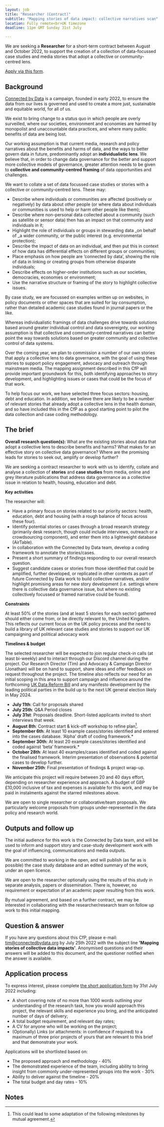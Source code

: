 ```yaml
---
layout: job
title: "Researcher (Contract)"
subtitle: "Mapping stories of data impact: collective narratives scan"
location: Fully remote<br>UK timezone
deadline: 11pm GMT Sunday 31st July

---
```

We are seeking a **Researcher** for a short-term contract between August and October 2022, to support the creation of a collection of data-focussed case studies and media stories that adopt a collective or community-centred lens.

[Apply via this form](https://airtable.com/shrqbLSE08zFzlBHe).

## Background

[Connected by Data](https://connectedbydata.org/) is a campaign, founded in early 2022, to ensure the data from our lives is governed and used to create a more just, sustainable and equitable world, for all of us. 

We exist to bring change to a status quo in which people are overly surveilled, where our societies, environment and economies are harmed by monopolist and unaccountable data practices, and where many public benefits of data are being lost. 

Our working assumption is that current media, research and policy narratives about the benefits and harms of data, and the ways to better govern data in future, predominantly adopt an **individualistic lens**. We believe that, in order to change data governance for the better and support more collective models of governance, greater attention needs to be given to **collective and community-centred framing** of data opportunities and challenges. 

We want to collate a set of data focussed case studies or stories with a collective or community-centred lens. These may:

* Describe where individuals or communities are affected (positively or negatively) by data about _other_ people (or where data about individuals or communities is used to help or harm other people like them);
* Describe where non-personal data collected about a community (such as satellite or sensor data) then has an impact on that community and individuals in it;
* Highlight the role of individuals or groups in stewarding data _on behalf of _a wider community, or the public interest (e.g. environmental protection);
* Describe the impact of data on an individual, and then put this in context of how data has differential effects on different groups or communities;
* Place emphasis on how people are ‘connected by data’, showing the role of data in linking or creating groups from otherwise disparate individuals;
* Describe effects on higher-order institutions such as our societies, democracies, economies or environment;
* Use the narrative structure or framing of the story to highlight collective issues.

By case study, we are focussed on examples written up on websites, in policy documents or other spaces that are suited for lay consumption, rather than detailed academic case studies found in journal papers or the like. 

Whereas individualistic framings of data challenges drive towards solutions based around greater individual control and data sovereignty, our working assumption is that collective and community-centred narratives can better point the way towards solutions based on greater community and collective control of data systems. 

Over the coming year, we plan to commission a number of our own stories that apply a collective lens to data governance, with the goal of using these stories to support policy engagement, advocacy and outreach through mainstream media. The mapping assignment described in this CfP will provide important groundwork for this, both identifying approaches to story development, and highlighting issues or cases that could be the focus of that work.

To help focus our work, we have selected three focus sectors: housing, debt and education. In addition, we believe there are likely to be a number of relevant stories that already adopt a collective lens in the health domain, and so have included this in the CfP as a good starting point to pilot the data collection and case coding methodology. 

## The brief

**Overall research question(s):** What are the existing stories about data that adopt a collective lens to describe benefits and harms? What makes for an effective story on collective data governance? Where are the promising leads for stories to seek out, amplify or develop further?

We are seeking a contract researcher to work with us to identify, collate and analyse a collection of **stories** and **case studies** from media, online and grey literature publications that address data governance as a collective issue in relation to health, housing, education and debt.

**Key activities**

The researcher will:

* Have a primary focus on stories related to our priority sectors: health, education, debt and housing (with a rough balance of focus across these four). 
* Identify potential stories or cases through a broad research strategy (primarily desk research, though could include interviews, outreach or a crowdsourcing component), and enter them into a lightweight database (AirTable). 
* In collaboration with the Connected by Data team, develop a coding framework to annotate the stories/cases. 
* Present a short summary of findings responding to our overall research question. 
* Suggest candidate cases or stories from those identified that could be amplified, further developed, or replicated in other contexts as part of future Connected by Data work to build collective narratives, and/or highlight promising areas for new story development (i.e. settings where there is collective data governance issue, but where no existing collectively focussed or framed narrative could be found). 

**Constraints**

At least 50% of the stories (and at least 5 stories for each sector) gathered should either come from, or be directly relevant to, the United Kingdom. This reflects our current focus on the UK policy process and the need to build a library of UK relevant case studies and stories to support our UK campaigning and political advocacy work

**Timelines & budget**

The selected researcher will be expected to join regular check-in calls (at least bi-weekly) and to interact through our Discord channel during the project. Our Research Director (Tim) and Advocacy & Campaign Director (Jonathan) will be on hand to support, share ideas and offer feedback on request throughout the project. The timeline also reflects our need for an initial scoping in this area to support campaign and influence around the forthcoming [UK Data Reform Bill](https://www.gov.uk/government/consultations/data-a-new-direction/outcome/data-a-new-direction-government-response-to-consultation) and any manifesto development by the leading political parties in the build up to the next UK general election likely in May 2024.

* **July 11th**: Call for proposals shared 
* **July 25th**: Q&A Period closes 
* **July 31st**: Proposals deadline. Short-listed applicants invited to short interviews that week.
* **August 8th**: Contract start & kick-off workshop to refine plan[^1]. 
* **September 6th**: At least 10 example cases/stories identified and entered into the cases database. ‘Alpha’ draft of coding framework.* 
* **September 30th**: At least 20 example cases/stories identified and coded against ‘beta’ framework.* 
* **October 28th**: At least 40 examples/cases identified and coded against the finalised framework. Interim presentation of observations & potential cases to develop further.
* **November 25th**: Final presentation of findings & project wrap-up.

We anticipate this project will require between 20 and 40 days effort, depending on researcher experience and approach. A budget of GBP £10,000 inclusive of tax and expenses is available for this work, and may be paid in instalments against the starred milestones above. 

We are open to single researcher or collaborative/team proposals. We particularly welcome proposals from groups under-represented in the data policy and research world. 


## Outputs and follow up

The initial audience for this work is the Connected by Data team, and will be used to inform and support story and case-study development work with the goal of influencing, communications and media outputs.

We are committed to working in the open, and will publish (as far as is possible) the case study database and an edited summary of the work, under an open licence. 

We are open to the researcher optionally using the results of this study in separate analysis, papers or dissemination. There is, however, no requirement or expectation of an academic paper resulting from this work.

By mutual agreement, and based on a further contract, we may be interested in collaborating with the researcher/research team on follow up work to this initial mapping. 


## Question & answer

If you have any questions about this CfP, please e-mail: [tim@connectedbydata.org](mailto:tim@connectedbydata.org) by July 25th 2022 with the subject line **'Mapping stories of collective data impacts'**. Anonymised questions and their answers will be added to this document, and the questioner notified when the answer is available. 

## Application process

To express interest, please complete [the short application form](https://airtable.com/shrqbLSE08zFzlBHe) by 31st July 2022 including:

* A short covering note of no more than 1000 words outlining your understanding of the research task, how you would approach this project, the relevant skills and experience you bring, and the anticipated number of days of delivery; 
* A total budget requirement, and relevant day rates; 
* A CV for anyone who will be working on the project; 
* (Optionally) Links (or attachments: in confidence if required) to a maximum of three prior projects of yours that are relevant to this brief and that demonstrate your work. 

Applications will be shortlisted based on:

* The proposed approach and methodology - 40% 
* The demonstrated experience of the team, including ability to bring insight from commonly under-represented groups into the work - 30% 
* Ability to deliver against the timeline - 20% 
* The total budget and day rates - 10%

<!-- Footnotes themselves at the bottom. -->
## Notes

[^1]: This could lead to some adaptation of the following milestones by mutual agreement. 
